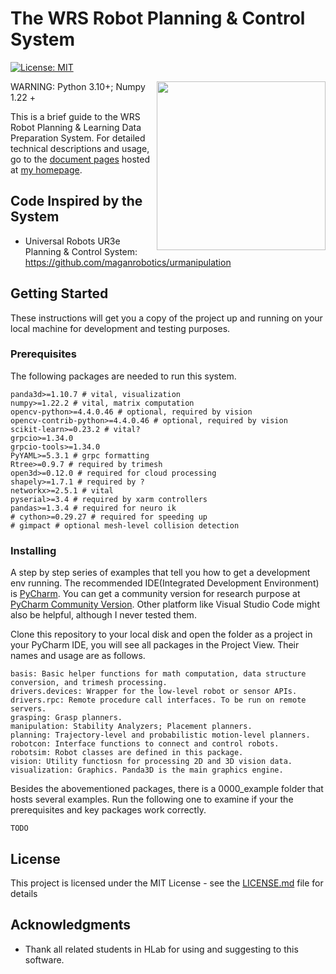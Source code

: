 # The WRS Robot Planning & Control System

[![License: MIT](https://img.shields.io/badge/License-MIT-yellow.svg)](https://opensource.org/licenses/MIT)

<img align="right" width="270" src="wrs_logo_2022.jpg">

WARNING: Python 3.10+; Numpy 1.22 +

This is a brief guide to the WRS Robot Planning & Learning Data Preparation System. For detailed technical descriptions and usage, go to
the [document pages](https://wanweiwei07.github.io/wrs/) hosted at [my homepage](https://wanweiwei07.github.io/).

## Code Inspired by the System
* Universal Robots UR3e Planning & Control System: https://github.com/maganrobotics/urmanipulation

## Getting Started

These instructions will get you a copy of the project up and running on your local machine for development and testing
purposes.

### Prerequisites

The following packages are needed to run this system.

```
panda3d>=1.10.7 # vital, visualization
numpy>=1.22.2 # vital, matrix computation
opencv-python>=4.4.0.46 # optional, required by vision
opencv-contrib-python>=4.4.0.46 # optional, required by vision
scikit-learn>=0.23.2 # vital?
grpcio>=1.34.0
grpcio-tools>=1.34.0
PyYAML>=5.3.1 # grpc formatting
Rtree>=0.9.7 # required by trimesh
open3d>=0.12.0 # required for cloud processing
shapely>=1.7.1 # required by ?
networkx>=2.5.1 # vital
pyserial>=3.4 # required by xarm controllers
pandas>=1.3.4 # required for neuro ik
# cython>=0.29.27 # required for speeding up
# gimpact # optional mesh-level collision detection
```

### Installing

A step by step series of examples that tell you how to get a development env running. The recommended IDE(Integrated
Development Environment) is [PyCharm](https://www.jetbrains.com/pycharm/). You can get a community version for research
purpose at [PyCharm Community Version](https://www.jetbrains.com/pycharm/download/). Other platform like Visual Studio
Code might also be helpful, although I never tested them.

Clone this repository to your local disk and open the folder as a project in your PyCharm IDE, you will see all packages
in the Project View. Their names and usage are as follows.

```
basis: Basic helper functions for math computation, data structure conversion, and trimesh processing.
drivers.devices: Wrapper for the low-level robot or sensor APIs.
drivers.rpc: Remote procedure call interfaces. To be run on remote servers.
grasping: Grasp planners.
manipulation: Stability Analyzers; Placement planners.
planning: Trajectory-level and probabilistic motion-level planners.
robotcon: Interface functions to connect and control robots.
robotsim: Robot classes are defined in this package.
vision: Utility functiosn for processing 2D and 3D vision data.
visualization: Graphics. Panda3D is the main graphics engine.
```

Besides the abovementioned packages, there is a 0000_example folder that hosts several examples. Run the following one
to examine if your the prerequisites and key packages work correctly.

```
TODO
```

## License

This project is licensed under the MIT License - see the [LICENSE.md](LICENSE.md) file for details

## Acknowledgments

* Thank all related students in HLab for using and suggesting to this software.
